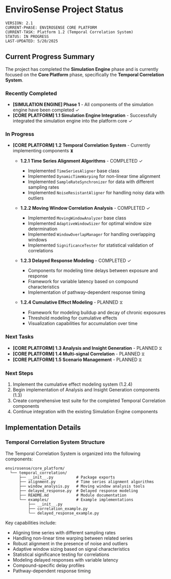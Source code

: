 # EnviroSense Project Status

```
VERSION: 2.1
CURRENT-PHASE: ENVIROSENSE CORE PLATFORM
CURRENT-TASK: Platform 1.2 (Temporal Correlation System)
STATUS: IN PROGRESS
LAST-UPDATED: 5/20/2025
```

## Current Progress Summary

The project has completed the **Simulation Engine** phase and is currently focused on the **Core Platform** phase, specifically the **Temporal Correlation System**.

### Recently Completed
- **[SIMULATION ENGINE] Phase 1** - All components of the simulation engine have been completed ✓
- **[CORE PLATFORM] 1.1 Simulation Engine Integration** - Successfully integrated the simulation engine into the platform core ✓

### In Progress
- **[CORE PLATFORM] 1.2 Temporal Correlation System** - Currently implementing components ⧗
  - **1.2.1 Time Series Alignment Algorithms** - COMPLETED ✓
    - Implemented `TimeSeriesAligner` base class
    - Implemented `DynamicTimeWarping` for non-linear time alignment
    - Implemented `SampleRateSynchronizer` for data with different sampling rates
    - Implemented `NoiseResistantAligner` for handling noisy data with outliers
  
  - **1.2.2 Moving Window Correlation Analysis** - COMPLETED ✓
    - Implemented `MovingWindowAnalyzer` base class
    - Implemented `AdaptiveWindowSizer` for optimal window size determination
    - Implemented `WindowOverlapManager` for handling overlapping windows
    - Implemented `SignificanceTester` for statistical validation of correlations
  
  - **1.2.3 Delayed Response Modeling** - COMPLETED ✓
    - Components for modeling time delays between exposure and response
    - Framework for variable latency based on compound characteristics
    - Implementation of pathway-dependent response timing

  - **1.2.4 Cumulative Effect Modeling** - PLANNED ⧖
    - Framework for modeling buildup and decay of chronic exposures
    - Threshold modeling for cumulative effects
    - Visualization capabilities for accumulation over time

### Next Tasks
- **[CORE PLATFORM] 1.3 Analysis and Insight Generation** - PLANNED ⧖
- **[CORE PLATFORM] 1.4 Multi-signal Correlation** - PLANNED ⧖
- **[CORE PLATFORM] 1.5 Scenario Management** - PLANNED ⧖

### Next Steps

1. Implement the cumulative effect modeling system (1.2.4)
2. Begin implementation of Analysis and Insight Generation components (1.3)
3. Create comprehensive test suite for the completed Temporal Correlation components
4. Continue integration with the existing Simulation Engine components

## Implementation Details

### Temporal Correlation System Structure

The Temporal Correlation System is organized into the following components:

```
envirosense/core_platform/
  └── temporal_correlation/
      ├── __init__.py          # Package exports
      ├── alignment.py         # Time series alignment algorithms
      ├── window_analysis.py   # Moving window analysis tools
      ├── delayed_response.py  # Delayed response modeling
      ├── README.md            # Module documentation
      └── examples/            # Example implementations
          ├── __init__.py
          ├── correlation_example.py
          └── delayed_response_example.py
```

Key capabilities include:
- Aligning time series with different sampling rates
- Handling non-linear time warping between related series
- Robust alignment in the presence of noise and outliers
- Adaptive window sizing based on signal characteristics
- Statistical significance testing for correlations
- Modeling delayed responses with variable latency
- Compound-specific delay profiles
- Pathway-dependent response timing
